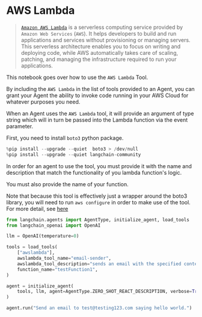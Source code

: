 # AWS Lambda

>[`Amazon AWS Lambda`](https://aws.amazon.com/pm/lambda/) is a serverless computing service provided by `Amazon Web Services` (`AWS`). It helps developers to build and run applications and services without provisioning or managing servers. This serverless architecture enables you to focus on writing and deploying code, while AWS automatically takes care of scaling, patching, and managing the infrastructure required to run your applications.

This notebook goes over how to use the `AWS Lambda` Tool.

By including the `AWS Lambda` in the list of tools provided to an Agent, you can grant your Agent the ability to invoke code running in your AWS Cloud for whatever purposes you need.

When an Agent uses the `AWS Lambda` tool, it will provide an argument of type string which will in turn be passed into the Lambda function via the event parameter.

First, you need to install `boto3` python package.


```python
%pip install --upgrade --quiet  boto3 > /dev/null
%pip install --upgrade --quiet langchain-community
```

In order for an agent to use the tool, you must provide it with the name and description that match the functionality of you lambda function's logic. 

You must also provide the name of your function. 

Note that because this tool is effectively just a wrapper around the boto3 library, you will need to run `aws configure` in order to make use of the tool. For more detail, see [here](https://docs.aws.amazon.com/cli/index.html)


```python
from langchain.agents import AgentType, initialize_agent, load_tools
from langchain_openai import OpenAI

llm = OpenAI(temperature=0)

tools = load_tools(
    ["awslambda"],
    awslambda_tool_name="email-sender",
    awslambda_tool_description="sends an email with the specified content to test@testing123.com",
    function_name="testFunction1",
)

agent = initialize_agent(
    tools, llm, agent=AgentType.ZERO_SHOT_REACT_DESCRIPTION, verbose=True
)

agent.run("Send an email to test@testing123.com saying hello world.")
```


```python

```
